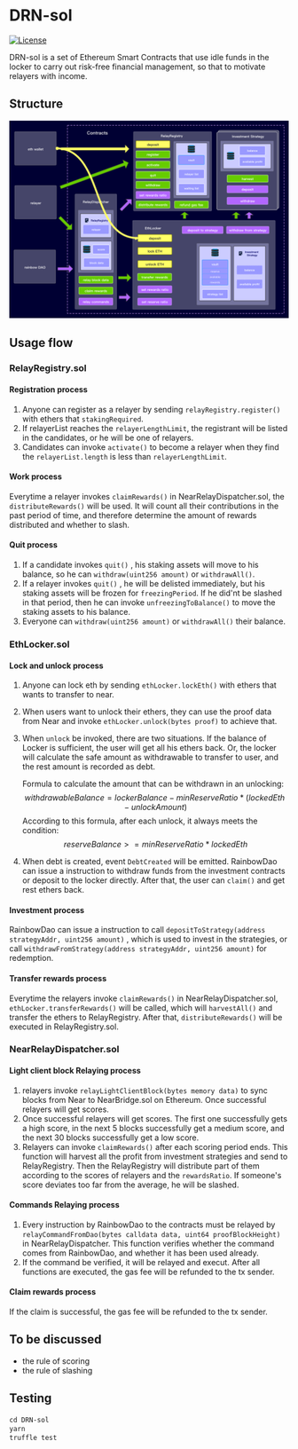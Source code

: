 # DRN-sol

[![License](https://img.shields.io/badge/License-Apache%202.0-blue.svg)](https://opensource.org/licenses/Apache-2.0)

DRN-sol is a set of Ethereum Smart Contracts that use idle funds in the locker to carry out risk-free financial management, so that to motivate relayers with income.

## Structure

![Structure](./imgs/structure.png)

## Usage flow

### RelayRegistry.sol

#### Registration process

1. Anyone can register as a relayer by sending `relayRegistry.register()` with ethers that `stakingRequired`.
2. If relayerList reaches the `relayerLengthLimit`, the registrant will be listed in the candidates, or he will be one of relayers.
3. Candidates can invoke `activate()` to become a relayer when they find the `relayerList.length` is less than `relayerLengthLimit`.

#### Work process

Everytime a relayer invokes `claimRewards()` in NearRelayDispatcher.sol, the `distributeRewards()` will be used. It will count all their contributions in the past period of time, and therefore determine the amount of rewards distributed and whether to slash.

#### Quit process

1. If a candidate invokes `quit()` , his staking assets will move to his balance, so he can `withdraw(uint256 amount)` or `withdrawAll()`.
2. If a relayer invokes `quit()` , he will be delisted immediately, but his staking assets will be frozen for `freezingPeriod`. If he did'nt be slashed in that period, then he can invoke `unfreezingToBalance()` to move the staking assets to his balance.
3. Everyone can `withdraw(uint256 amount)` or `withdrawAll()`  their balance.



### EthLocker.sol

#### Lock and unlock process

1. Anyone can lock eth by sending `ethLocker.lockEth()` with ethers that wants to transfer to near.

2. When users want to unlock their ethers, they can use the proof data from Near and invoke `ethLocker.unlock(bytes proof)` to achieve that.

3. When `unlock` be invoked, there are two situations. If the balance of Locker is sufficient, the user will get all his ethers back. Or, the locker will calculate the safe amount as withdrawable to transfer to user, and the rest amount is recorded as debt.

   Formula to calculate the amount that can be withdrawn in an unlocking:
   $$
   withdrawableBalance = lockerBalance - minReserveRatio * (lockedEth - unlockAmount)
   $$
   According to this formula, after each unlock, it always meets the condition:
   $$
   reserveBalance>=minReserveRatio * lockedEth
   $$

4. When debt is created, event `DebtCreated`  will be emitted. RainbowDao can issue a instruction to withdraw funds from the investment contracts or deposit to the locker directly. After that, the user can `claim()` and get rest ethers back.

#### Investment process

RainbowDao can issue a instruction to call `depositToStrategy(address strategyAddr, uint256 amount)` , which is used to invest in the strategies, or call `withdrawFromStrategy(address strategyAddr, uint256 amount)` for redemption.

#### Transfer rewards process

Everytime the relayers invoke `claimRewards()` in NearRelayDispatcher.sol, `ethLocker.transferRewards()` will be called, which will `harvestAll()` and transfer the ethers to RelayRegistry. After that,  `distributeRewards()` will be executed in RelayRegistry.sol.



### NearRelayDispatcher.sol

#### Light client block Relaying process

1. relayers invoke `relayLightClientBlock(bytes memory data)` to sync blocks from Near to NearBridge.sol on Ethereum. Once successful relayers will get scores. 
2. Once successful relayers will get scores. The first one successfully gets a high score, in the next 5 blocks successfully get a medium score, and the next 30 blocks successfully get a low score.
3. Relayers can invoke `claimRewards()` after each scoring period ends. This function will harvest all the profit from investment strategies and send to RelayRegistry. Then the RelayRegistry will distribute part of them according to the scores of relayers and the `rewardsRatio`. If someone's score deviates too far from the average, he will be slashed.

#### Commands Relaying process

1. Every instruction by RainbowDao to the contracts must be relayed by `relayCommandFromDao(bytes calldata data, uint64 proofBlockHeight)` in NearRelayDispatcher. This function verifies whether the command comes from RainbowDao, and whether it has been used already.
2. If the command be verified, it will be relayed and execut. After all functions are executed, the gas fee will be refunded to the tx sender.

#### Claim rewards process

If the claim is successful, the gas fee will be refunded to the tx sender.



## To be discussed

- the rule of scoring
- the rule of slashing



## Testing

```
cd DRN-sol
yarn
truffle test
```
